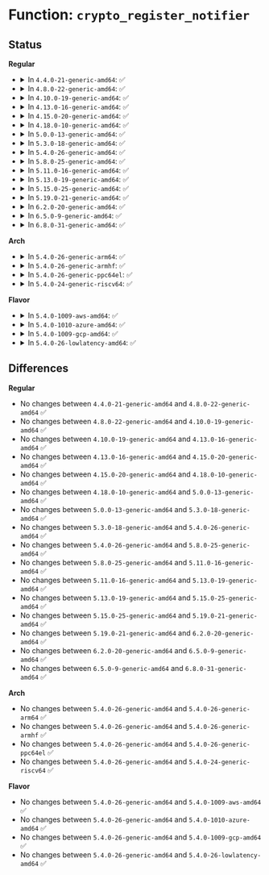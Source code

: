 # Function: <code>crypto_register_notifier</code>

## Status
<b>Regular</b>
<ul>
<li>
<details>
<summary>In <code>4.4.0-21-generic-amd64</code>: ✅</summary>

```c
int crypto_register_notifier(struct notifier_block * nb)
```

```json
{
  "name": "crypto_register_notifier",
  "collision_type": "Unique Global",
  "inline_type": "No",
  "funcs": [
    {
      "addr": 18446744071582636048,
      "name": "crypto_register_notifier",
      "external": true,
      "loc": "crypto/algapi.c:720",
      "file": "crypto/algapi.c",
      "inline": "seen, unknown",
      "caller_inline": [],
      "caller_func": [
        "crypto/algboss.c:cryptomgr_init"
      ]
    }
  ],
  "symbols": [
    {
      "addr": 18446744071582636048,
      "name": "crypto_register_notifier",
      "section": ".text",
      "bind": "STB_GLOBAL",
      "size": 26
    }
  ]
}
```
</details>
</li>
<li>
<details>
<summary>In <code>4.8.0-22-generic-amd64</code>: ✅</summary>

```c
int crypto_register_notifier(struct notifier_block * nb)
```

```json
{
  "name": "crypto_register_notifier",
  "collision_type": "Unique Global",
  "inline_type": "No",
  "funcs": [
    {
      "addr": 18446744071582885664,
      "name": "crypto_register_notifier",
      "external": true,
      "loc": "crypto/algapi.c:719",
      "file": "crypto/algapi.c",
      "inline": "seen, unknown",
      "caller_inline": [],
      "caller_func": [
        "crypto/algboss.c:cryptomgr_init"
      ]
    }
  ],
  "symbols": [
    {
      "addr": 18446744071582885664,
      "name": "crypto_register_notifier",
      "section": ".text",
      "bind": "STB_GLOBAL",
      "size": 26
    }
  ]
}
```
</details>
</li>
<li>
<details>
<summary>In <code>4.10.0-19-generic-amd64</code>: ✅</summary>

```c
int crypto_register_notifier(struct notifier_block * nb)
```

```json
{
  "name": "crypto_register_notifier",
  "collision_type": "Unique Global",
  "inline_type": "No",
  "funcs": [
    {
      "addr": 18446744071582982240,
      "name": "crypto_register_notifier",
      "external": true,
      "loc": "crypto/algapi.c:720",
      "file": "crypto/algapi.c",
      "inline": "seen, unknown",
      "caller_inline": [],
      "caller_func": [
        "crypto/algboss.c:cryptomgr_init"
      ]
    }
  ],
  "symbols": [
    {
      "addr": 18446744071582982240,
      "name": "crypto_register_notifier",
      "section": ".text",
      "bind": "STB_GLOBAL",
      "size": 26
    }
  ]
}
```
</details>
</li>
<li>
<details>
<summary>In <code>4.13.0-16-generic-amd64</code>: ✅</summary>

```c
int crypto_register_notifier(struct notifier_block * nb)
```

```json
{
  "name": "crypto_register_notifier",
  "collision_type": "Unique Global",
  "inline_type": "No",
  "funcs": [
    {
      "addr": 18446744071583032080,
      "name": "crypto_register_notifier",
      "external": true,
      "loc": "crypto/algapi.c:720",
      "file": "crypto/algapi.c",
      "inline": "seen, unknown",
      "caller_inline": [],
      "caller_func": [
        "crypto/algboss.c:cryptomgr_init"
      ]
    }
  ],
  "symbols": [
    {
      "addr": 18446744071583032080,
      "name": "crypto_register_notifier",
      "section": ".text",
      "bind": "STB_GLOBAL",
      "size": 26
    }
  ]
}
```
</details>
</li>
<li>
<details>
<summary>In <code>4.15.0-20-generic-amd64</code>: ✅</summary>

```c
int crypto_register_notifier(struct notifier_block * nb)
```

```json
{
  "name": "crypto_register_notifier",
  "collision_type": "Unique Global",
  "inline_type": "No",
  "funcs": [
    {
      "addr": 18446744071583197376,
      "name": "crypto_register_notifier",
      "external": true,
      "loc": "crypto/algapi.c:732",
      "file": "crypto/algapi.c",
      "inline": "seen, unknown",
      "caller_inline": [],
      "caller_func": [
        "crypto/algboss.c:cryptomgr_init"
      ]
    }
  ],
  "symbols": [
    {
      "addr": 18446744071583197376,
      "name": "crypto_register_notifier",
      "section": ".text",
      "bind": "STB_GLOBAL",
      "size": 26
    }
  ]
}
```
</details>
</li>
<li>
<details>
<summary>In <code>4.18.0-10-generic-amd64</code>: ✅</summary>

```c
int crypto_register_notifier(struct notifier_block * nb)
```

```json
{
  "name": "crypto_register_notifier",
  "collision_type": "Unique Global",
  "inline_type": "No",
  "funcs": [
    {
      "addr": 18446744071583406032,
      "name": "crypto_register_notifier",
      "external": true,
      "loc": "crypto/algapi.c:729",
      "file": "crypto/algapi.c",
      "inline": "seen, unknown",
      "caller_inline": [],
      "caller_func": [
        "crypto/algboss.c:cryptomgr_init"
      ]
    }
  ],
  "symbols": [
    {
      "addr": 18446744071583406032,
      "name": "crypto_register_notifier",
      "section": ".text",
      "bind": "STB_GLOBAL",
      "size": 26
    }
  ]
}
```
</details>
</li>
<li>
<details>
<summary>In <code>5.0.0-13-generic-amd64</code>: ✅</summary>

```c
int crypto_register_notifier(struct notifier_block * nb)
```

```json
{
  "name": "crypto_register_notifier",
  "collision_type": "Unique Global",
  "inline_type": "No",
  "funcs": [
    {
      "addr": 18446744071583525424,
      "name": "crypto_register_notifier",
      "external": true,
      "loc": "crypto/algapi.c:738",
      "file": "crypto/algapi.c",
      "inline": "seen, unknown",
      "caller_inline": [],
      "caller_func": [
        "crypto/algboss.c:cryptomgr_init",
        "lib/crc-t10dif.c:crc_t10dif_mod_init"
      ]
    }
  ],
  "symbols": [
    {
      "addr": 18446744071583525424,
      "name": "crypto_register_notifier",
      "section": ".text",
      "bind": "STB_GLOBAL",
      "size": 26
    }
  ]
}
```
</details>
</li>
<li>
<details>
<summary>In <code>5.3.0-18-generic-amd64</code>: ✅</summary>

```c
int crypto_register_notifier(struct notifier_block * nb)
```

```json
{
  "name": "crypto_register_notifier",
  "collision_type": "Unique Global",
  "inline_type": "No",
  "funcs": [
    {
      "addr": 18446744071583713120,
      "name": "crypto_register_notifier",
      "external": true,
      "loc": "crypto/algapi.c:749",
      "file": "crypto/algapi.c",
      "inline": "seen, unknown",
      "caller_inline": [],
      "caller_func": [
        "crypto/algboss.c:cryptomgr_init",
        "lib/crc-t10dif.c:crc_t10dif_mod_init"
      ]
    }
  ],
  "symbols": [
    {
      "addr": 18446744071583713120,
      "name": "crypto_register_notifier",
      "section": ".text",
      "bind": "STB_GLOBAL",
      "size": 26
    }
  ]
}
```
</details>
</li>
<li>
<details>
<summary>In <code>5.4.0-26-generic-amd64</code>: ✅</summary>

```c
int crypto_register_notifier(struct notifier_block * nb)
```

```json
{
  "name": "crypto_register_notifier",
  "collision_type": "Unique Global",
  "inline_type": "No",
  "funcs": [
    {
      "addr": 18446744071583822832,
      "name": "crypto_register_notifier",
      "external": true,
      "loc": "crypto/algapi.c:759",
      "file": "crypto/algapi.c",
      "inline": "seen, unknown",
      "caller_inline": [],
      "caller_func": [
        "crypto/algboss.c:cryptomgr_init",
        "lib/crc-t10dif.c:crc_t10dif_mod_init"
      ]
    }
  ],
  "symbols": [
    {
      "addr": 18446744071583822832,
      "name": "crypto_register_notifier",
      "section": ".text",
      "bind": "STB_GLOBAL",
      "size": 26
    }
  ]
}
```
</details>
</li>
<li>
<details>
<summary>In <code>5.8.0-25-generic-amd64</code>: ✅</summary>

```c
int crypto_register_notifier(struct notifier_block * nb)
```

```json
{
  "name": "crypto_register_notifier",
  "collision_type": "Unique Global",
  "inline_type": "No",
  "funcs": [
    {
      "addr": 18446744071584217760,
      "name": "crypto_register_notifier",
      "external": true,
      "loc": "crypto/algapi.c:789",
      "file": "crypto/algapi.c",
      "inline": "seen, unknown",
      "caller_inline": [],
      "caller_func": [
        "crypto/algboss.c:cryptomgr_init",
        "lib/crc-t10dif.c:crc_t10dif_mod_init"
      ]
    }
  ],
  "symbols": [
    {
      "addr": 18446744071584217760,
      "name": "crypto_register_notifier",
      "section": ".text",
      "bind": "STB_GLOBAL",
      "size": 26
    }
  ]
}
```
</details>
</li>
<li>
<details>
<summary>In <code>5.11.0-16-generic-amd64</code>: ✅</summary>

```c
int crypto_register_notifier(struct notifier_block * nb)
```

```json
{
  "name": "crypto_register_notifier",
  "collision_type": "Unique Global",
  "inline_type": "No",
  "funcs": [
    {
      "addr": 18446744071584336144,
      "name": "crypto_register_notifier",
      "external": true,
      "loc": "crypto/algapi.c:791",
      "file": "crypto/algapi.c",
      "inline": "seen, unknown",
      "caller_inline": [],
      "caller_func": [
        "crypto/algboss.c:cryptomgr_init",
        "lib/crc-t10dif.c:crc_t10dif_mod_init"
      ]
    }
  ],
  "symbols": [
    {
      "addr": 18446744071584336144,
      "name": "crypto_register_notifier",
      "section": ".text",
      "bind": "STB_GLOBAL",
      "size": 26
    }
  ]
}
```
</details>
</li>
<li>
<details>
<summary>In <code>5.13.0-19-generic-amd64</code>: ✅</summary>

```c
int crypto_register_notifier(struct notifier_block * nb)
```

```json
{
  "name": "crypto_register_notifier",
  "collision_type": "Unique Global",
  "inline_type": "No",
  "funcs": [
    {
      "addr": 18446744071584370672,
      "name": "crypto_register_notifier",
      "external": true,
      "loc": "crypto/algapi.c:791",
      "file": "crypto/algapi.c",
      "inline": "seen, unknown",
      "caller_inline": [],
      "caller_func": [
        "crypto/algboss.c:cryptomgr_init",
        "lib/crc-t10dif.c:crc_t10dif_mod_init"
      ]
    }
  ],
  "symbols": [
    {
      "addr": 18446744071584370672,
      "name": "crypto_register_notifier",
      "section": ".text",
      "bind": "STB_GLOBAL",
      "size": 26
    }
  ]
}
```
</details>
</li>
<li>
<details>
<summary>In <code>5.15.0-25-generic-amd64</code>: ✅</summary>

```c
int crypto_register_notifier(struct notifier_block * nb)
```

```json
{
  "name": "crypto_register_notifier",
  "collision_type": "Unique Global",
  "inline_type": "No",
  "funcs": [
    {
      "addr": 18446744071584765776,
      "name": "crypto_register_notifier",
      "external": true,
      "loc": "crypto/algapi.c:791",
      "file": "crypto/algapi.c",
      "inline": "seen, unknown",
      "caller_inline": [],
      "caller_func": [
        "crypto/algboss.c:cryptomgr_init",
        "lib/crc-t10dif.c:crc_t10dif_mod_init"
      ]
    }
  ],
  "symbols": [
    {
      "addr": 18446744071584765776,
      "name": "crypto_register_notifier",
      "section": ".text",
      "bind": "STB_GLOBAL",
      "size": 26
    }
  ]
}
```
</details>
</li>
<li>
<details>
<summary>In <code>5.19.0-21-generic-amd64</code>: ✅</summary>

```c
int crypto_register_notifier(struct notifier_block * nb)
```

```json
{
  "name": "crypto_register_notifier",
  "collision_type": "Unique Global",
  "inline_type": "No",
  "funcs": [
    {
      "addr": 18446744071585449136,
      "name": "crypto_register_notifier",
      "external": true,
      "loc": "crypto/algapi.c:815",
      "file": "crypto/algapi.c",
      "inline": "seen, unknown",
      "caller_inline": [],
      "caller_func": [
        "crypto/algboss.c:cryptomgr_init",
        "lib/crc-t10dif.c:crc_t10dif_mod_init",
        "lib/crc64-rocksoft.c:crc64_rocksoft_mod_init"
      ]
    }
  ],
  "symbols": [
    {
      "addr": 18446744071585449136,
      "name": "crypto_register_notifier",
      "section": ".text",
      "bind": "STB_GLOBAL",
      "size": 34
    }
  ]
}
```
</details>
</li>
<li>
<details>
<summary>In <code>6.2.0-20-generic-amd64</code>: ✅</summary>

```c
int crypto_register_notifier(struct notifier_block * nb)
```

```json
{
  "name": "crypto_register_notifier",
  "collision_type": "Unique Global",
  "inline_type": "No",
  "funcs": [
    {
      "addr": 18446744071586207424,
      "name": "crypto_register_notifier",
      "external": true,
      "loc": "crypto/algapi.c:834",
      "file": "crypto/algapi.c",
      "inline": "seen, unknown",
      "caller_inline": [],
      "caller_func": [
        "crypto/algboss.c:cryptomgr_init",
        "lib/crc-t10dif.c:crc_t10dif_mod_init",
        "lib/crc64-rocksoft.c:crc64_rocksoft_mod_init"
      ]
    }
  ],
  "symbols": [
    {
      "addr": 18446744071586207424,
      "name": "crypto_register_notifier",
      "section": ".text",
      "bind": "STB_GLOBAL",
      "size": 34
    }
  ]
}
```
</details>
</li>
<li>
<details>
<summary>In <code>6.5.0-9-generic-amd64</code>: ✅</summary>

```c
int crypto_register_notifier(struct notifier_block * nb)
```

```json
{
  "name": "crypto_register_notifier",
  "collision_type": "Unique Global",
  "inline_type": "No",
  "funcs": [
    {
      "addr": 18446744071586445744,
      "name": "crypto_register_notifier",
      "external": true,
      "loc": "crypto/algapi.c:846",
      "file": "crypto/algapi.c",
      "inline": "seen, unknown",
      "caller_inline": [],
      "caller_func": [
        "crypto/algboss.c:cryptomgr_init",
        "lib/crc-t10dif.c:crc_t10dif_mod_init",
        "lib/crc64-rocksoft.c:crc64_rocksoft_mod_init"
      ]
    }
  ],
  "symbols": [
    {
      "addr": 18446744071586445744,
      "name": "crypto_register_notifier",
      "section": ".text",
      "bind": "STB_GLOBAL",
      "size": 34
    }
  ]
}
```
</details>
</li>
<li>
<details>
<summary>In <code>6.8.0-31-generic-amd64</code>: ✅</summary>

```c
int crypto_register_notifier(struct notifier_block * nb)
```

```json
{
  "name": "crypto_register_notifier",
  "collision_type": "Unique Global",
  "inline_type": "No",
  "funcs": [
    {
      "addr": 18446744071586711600,
      "name": "crypto_register_notifier",
      "external": true,
      "loc": "crypto/algapi.c:847",
      "file": "crypto/algapi.c",
      "inline": "seen, unknown",
      "caller_inline": [],
      "caller_func": [
        "crypto/algboss.c:cryptomgr_init",
        "lib/crc-t10dif.c:crc_t10dif_mod_init",
        "lib/crc64-rocksoft.c:crc64_rocksoft_mod_init"
      ]
    }
  ],
  "symbols": [
    {
      "addr": 18446744071586711600,
      "name": "crypto_register_notifier",
      "section": ".text",
      "bind": "STB_GLOBAL",
      "size": 34
    }
  ]
}
```
</details>
</li>
</ul>
<b>Arch</b>
<ul>
<li>
<details>
<summary>In <code>5.4.0-26-generic-arm64</code>: ✅</summary>

```c
int crypto_register_notifier(struct notifier_block * nb)
```

```json
{
  "name": "crypto_register_notifier",
  "collision_type": "Unique Global",
  "inline_type": "No",
  "funcs": [
    {
      "addr": 18446603336495630672,
      "name": "crypto_register_notifier",
      "external": true,
      "loc": "crypto/algapi.c:759",
      "file": "crypto/algapi.c",
      "inline": "seen, unknown",
      "caller_inline": [],
      "caller_func": [
        "crypto/algboss.c:cryptomgr_init",
        "lib/crc-t10dif.c:crc_t10dif_mod_init"
      ]
    }
  ],
  "symbols": [
    {
      "addr": 18446603336495630672,
      "name": "crypto_register_notifier",
      "section": ".text",
      "bind": "STB_GLOBAL",
      "size": 52
    }
  ]
}
```
</details>
</li>
<li>
<details>
<summary>In <code>5.4.0-26-generic-armhf</code>: ✅</summary>

```c
int crypto_register_notifier(struct notifier_block * nb)
```

```json
{
  "name": "crypto_register_notifier",
  "collision_type": "Unique Global",
  "inline_type": "No",
  "funcs": [
    {
      "addr": 3228988672,
      "name": "crypto_register_notifier",
      "external": true,
      "loc": "crypto/algapi.c:759",
      "file": "crypto/algapi.c",
      "inline": "seen, unknown",
      "caller_inline": [],
      "caller_func": [
        "crypto/algboss.c:cryptomgr_init",
        "lib/crc-t10dif.c:crc_t10dif_mod_init"
      ]
    }
  ],
  "symbols": [
    {
      "addr": 3228988672,
      "name": "crypto_register_notifier",
      "section": ".text",
      "bind": "STB_GLOBAL",
      "size": 40
    }
  ]
}
```
</details>
</li>
<li>
<details>
<summary>In <code>5.4.0-26-generic-ppc64el</code>: ✅</summary>

```c
int crypto_register_notifier(struct notifier_block * nb)
```

```json
{
  "name": "crypto_register_notifier",
  "collision_type": "Unique Global",
  "inline_type": "No",
  "funcs": [
    {
      "addr": 13835058055289756720,
      "name": "crypto_register_notifier",
      "external": true,
      "loc": "crypto/algapi.c:759",
      "file": "crypto/algapi.c",
      "inline": "seen, unknown",
      "caller_inline": [],
      "caller_func": [
        "crypto/algboss.c:cryptomgr_init",
        "lib/crc-t10dif.c:crc_t10dif_mod_init"
      ]
    }
  ],
  "symbols": [
    {
      "addr": 13835058055289756720,
      "name": "crypto_register_notifier",
      "section": ".text",
      "bind": "STB_GLOBAL",
      "size": 64
    }
  ]
}
```
</details>
</li>
<li>
<details>
<summary>In <code>5.4.0-24-generic-riscv64</code>: ✅</summary>

```c
int crypto_register_notifier(struct notifier_block * nb)
```

```json
{
  "name": "crypto_register_notifier",
  "collision_type": "Unique Global",
  "inline_type": "No",
  "funcs": [
    {
      "addr": 18446743936274788236,
      "name": "crypto_register_notifier",
      "external": true,
      "loc": "crypto/algapi.c:759",
      "file": "crypto/algapi.c",
      "inline": "seen, unknown",
      "caller_inline": [],
      "caller_func": [
        "crypto/algboss.c:cryptomgr_init",
        "lib/crc-t10dif.c:crc_t10dif_mod_init"
      ]
    }
  ],
  "symbols": [
    {
      "addr": 18446743936274788236,
      "name": "crypto_register_notifier",
      "section": ".text",
      "bind": "STB_GLOBAL",
      "size": 50
    }
  ]
}
```
</details>
</li>
</ul>
<b>Flavor</b>
<ul>
<li>
<details>
<summary>In <code>5.4.0-1009-aws-amd64</code>: ✅</summary>

```c
int crypto_register_notifier(struct notifier_block * nb)
```

```json
{
  "name": "crypto_register_notifier",
  "collision_type": "Unique Global",
  "inline_type": "No",
  "funcs": [
    {
      "addr": 18446744071583791568,
      "name": "crypto_register_notifier",
      "external": true,
      "loc": "crypto/algapi.c:759",
      "file": "crypto/algapi.c",
      "inline": "seen, unknown",
      "caller_inline": [],
      "caller_func": [
        "crypto/algboss.c:cryptomgr_init",
        "lib/crc-t10dif.c:crc_t10dif_mod_init"
      ]
    }
  ],
  "symbols": [
    {
      "addr": 18446744071583791568,
      "name": "crypto_register_notifier",
      "section": ".text",
      "bind": "STB_GLOBAL",
      "size": 26
    }
  ]
}
```
</details>
</li>
<li>
<details>
<summary>In <code>5.4.0-1010-azure-amd64</code>: ✅</summary>

```c
int crypto_register_notifier(struct notifier_block * nb)
```

```json
{
  "name": "crypto_register_notifier",
  "collision_type": "Unique Global",
  "inline_type": "No",
  "funcs": [
    {
      "addr": 18446744071583728624,
      "name": "crypto_register_notifier",
      "external": true,
      "loc": "crypto/algapi.c:759",
      "file": "crypto/algapi.c",
      "inline": "seen, unknown",
      "caller_inline": [],
      "caller_func": [
        "crypto/algboss.c:cryptomgr_init",
        "lib/crc-t10dif.c:crc_t10dif_mod_init"
      ]
    }
  ],
  "symbols": [
    {
      "addr": 18446744071583728624,
      "name": "crypto_register_notifier",
      "section": ".text",
      "bind": "STB_GLOBAL",
      "size": 26
    }
  ]
}
```
</details>
</li>
<li>
<details>
<summary>In <code>5.4.0-1009-gcp-amd64</code>: ✅</summary>

```c
int crypto_register_notifier(struct notifier_block * nb)
```

```json
{
  "name": "crypto_register_notifier",
  "collision_type": "Unique Global",
  "inline_type": "No",
  "funcs": [
    {
      "addr": 18446744071583775328,
      "name": "crypto_register_notifier",
      "external": true,
      "loc": "crypto/algapi.c:759",
      "file": "crypto/algapi.c",
      "inline": "seen, unknown",
      "caller_inline": [],
      "caller_func": [
        "crypto/algboss.c:cryptomgr_init",
        "lib/crc-t10dif.c:crc_t10dif_mod_init"
      ]
    }
  ],
  "symbols": [
    {
      "addr": 18446744071583775328,
      "name": "crypto_register_notifier",
      "section": ".text",
      "bind": "STB_GLOBAL",
      "size": 26
    }
  ]
}
```
</details>
</li>
<li>
<details>
<summary>In <code>5.4.0-26-lowlatency-amd64</code>: ✅</summary>

```c
int crypto_register_notifier(struct notifier_block * nb)
```

```json
{
  "name": "crypto_register_notifier",
  "collision_type": "Unique Global",
  "inline_type": "No",
  "funcs": [
    {
      "addr": 18446744071583876320,
      "name": "crypto_register_notifier",
      "external": true,
      "loc": "crypto/algapi.c:759",
      "file": "crypto/algapi.c",
      "inline": "seen, unknown",
      "caller_inline": [],
      "caller_func": [
        "crypto/algboss.c:cryptomgr_init",
        "lib/crc-t10dif.c:crc_t10dif_mod_init"
      ]
    }
  ],
  "symbols": [
    {
      "addr": 18446744071583876320,
      "name": "crypto_register_notifier",
      "section": ".text",
      "bind": "STB_GLOBAL",
      "size": 26
    }
  ]
}
```
</details>
</li>
</ul>

## Differences
<b>Regular</b>
<ul>
<li>
No changes between <code>4.4.0-21-generic-amd64</code> and <code>4.8.0-22-generic-amd64</code> ✅
</li>
<li>
No changes between <code>4.8.0-22-generic-amd64</code> and <code>4.10.0-19-generic-amd64</code> ✅
</li>
<li>
No changes between <code>4.10.0-19-generic-amd64</code> and <code>4.13.0-16-generic-amd64</code> ✅
</li>
<li>
No changes between <code>4.13.0-16-generic-amd64</code> and <code>4.15.0-20-generic-amd64</code> ✅
</li>
<li>
No changes between <code>4.15.0-20-generic-amd64</code> and <code>4.18.0-10-generic-amd64</code> ✅
</li>
<li>
No changes between <code>4.18.0-10-generic-amd64</code> and <code>5.0.0-13-generic-amd64</code> ✅
</li>
<li>
No changes between <code>5.0.0-13-generic-amd64</code> and <code>5.3.0-18-generic-amd64</code> ✅
</li>
<li>
No changes between <code>5.3.0-18-generic-amd64</code> and <code>5.4.0-26-generic-amd64</code> ✅
</li>
<li>
No changes between <code>5.4.0-26-generic-amd64</code> and <code>5.8.0-25-generic-amd64</code> ✅
</li>
<li>
No changes between <code>5.8.0-25-generic-amd64</code> and <code>5.11.0-16-generic-amd64</code> ✅
</li>
<li>
No changes between <code>5.11.0-16-generic-amd64</code> and <code>5.13.0-19-generic-amd64</code> ✅
</li>
<li>
No changes between <code>5.13.0-19-generic-amd64</code> and <code>5.15.0-25-generic-amd64</code> ✅
</li>
<li>
No changes between <code>5.15.0-25-generic-amd64</code> and <code>5.19.0-21-generic-amd64</code> ✅
</li>
<li>
No changes between <code>5.19.0-21-generic-amd64</code> and <code>6.2.0-20-generic-amd64</code> ✅
</li>
<li>
No changes between <code>6.2.0-20-generic-amd64</code> and <code>6.5.0-9-generic-amd64</code> ✅
</li>
<li>
No changes between <code>6.5.0-9-generic-amd64</code> and <code>6.8.0-31-generic-amd64</code> ✅
</li>
</ul>
<b>Arch</b>
<ul>
<li>
No changes between <code>5.4.0-26-generic-amd64</code> and <code>5.4.0-26-generic-arm64</code> ✅
</li>
<li>
No changes between <code>5.4.0-26-generic-amd64</code> and <code>5.4.0-26-generic-armhf</code> ✅
</li>
<li>
No changes between <code>5.4.0-26-generic-amd64</code> and <code>5.4.0-26-generic-ppc64el</code> ✅
</li>
<li>
No changes between <code>5.4.0-26-generic-amd64</code> and <code>5.4.0-24-generic-riscv64</code> ✅
</li>
</ul>
<b>Flavor</b>
<ul>
<li>
No changes between <code>5.4.0-26-generic-amd64</code> and <code>5.4.0-1009-aws-amd64</code> ✅
</li>
<li>
No changes between <code>5.4.0-26-generic-amd64</code> and <code>5.4.0-1010-azure-amd64</code> ✅
</li>
<li>
No changes between <code>5.4.0-26-generic-amd64</code> and <code>5.4.0-1009-gcp-amd64</code> ✅
</li>
<li>
No changes between <code>5.4.0-26-generic-amd64</code> and <code>5.4.0-26-lowlatency-amd64</code> ✅
</li>
</ul>
